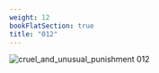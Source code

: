 ```yaml
---
weight: 12
bookFlatSection: true
title: "012"
---
```


![cruel_and_unusual_punishment 012 ](../../jpg/cup_012.jpg)


